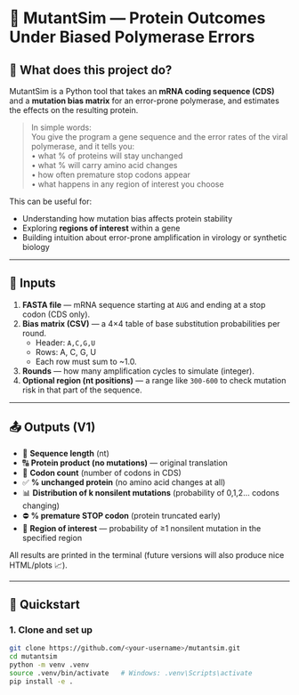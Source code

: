 # 🧬 MutantSim — Protein Outcomes Under Biased Polymerase Errors

## 📖 What does this project do?
MutantSim is a Python tool that takes an **mRNA coding sequence (CDS)** and a **mutation bias matrix** for an error-prone polymerase, and estimates the effects on the resulting protein.  

> In simple words:  
> You give the program a gene sequence and the error rates of the viral polymerase, and it tells you:  
> • what % of proteins will stay unchanged  
> • what % will carry amino acid changes  
> • how often premature stop codons appear  
> • what happens in any region of interest you choose  

This can be useful for:
- Understanding how mutation bias affects protein stability  
- Exploring **regions of interest** within a gene  
- Building intuition about error-prone amplification in virology or synthetic biology  

---

## 🧾 Inputs
1. **FASTA file** — mRNA sequence starting at `AUG` and ending at a stop codon (CDS only).  
2. **Bias matrix (CSV)** — a 4×4 table of base substitution probabilities per round.  
   - Header: `A,C,G,U`  
   - Rows: A, C, G, U  
   - Each row must sum to ~1.0.  
3. **Rounds** — how many amplification cycles to simulate (integer).  
4. **Optional region (nt positions)** — a range like `300-600` to check mutation risk in that part of the sequence.  

---

## 📤 Outputs (V1)
- 🧾 **Sequence length** (nt)  
- 🔠 **Protein product (no mutations)** — original translation  
- 🧩 **Codon count** (number of codons in CDS)  
- ✅ **% unchanged protein** (no amino acid changes at all)  
- 📊 **Distribution of k nonsilent mutations** (probability of 0,1,2… codons changing)  
- ⛔ **% premature STOP codon** (protein truncated early)  
- 🎯 **Region of interest** — probability of ≥1 nonsilent mutation in the specified region  

All results are printed in the terminal (future versions will also produce nice HTML/plots 📈).

---

## 🚀 Quickstart

### 1. Clone and set up
```bash
git clone https://github.com/<your-username>/mutantsim.git
cd mutantsim
python -m venv .venv
source .venv/bin/activate   # Windows: .venv\Scripts\activate
pip install -e .


